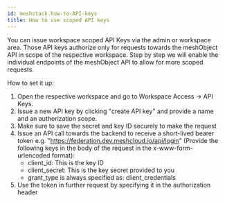 ```yaml
---
id: meshstack.how-to-API-keys
title: How to use scoped API keys
---
```

You can issue workspace scoped API Keys via the admin or workspace area. Those API keys authorize only for requests towards the meshObject API in scope of the respective workspace. Step by step we will enable the individual endpoints of the meshObject API to allow for more scoped requests.

How to set it up:
1. Open the respective workspace and go to Workspace Access → API Keys. 
2. Issue a new API key by clicking "create API key" and provide a name and an authorization scope.
3. Make sure to save the secret and key ID securely to make the request
4. Issue an API call towards the backend to receive a short-lived bearer token e.g. "https://federation.dev.meshcloud.io/api/login" (Provide the following keys in the body of the request in the x-www-form-urlencoded format):
    - client_id: This is the key ID
    - client_secret: This is the key secret provided to you
    - grant_type is always specified as: client_credentials
5. Use the token in further request by specifying it in the authorization header
